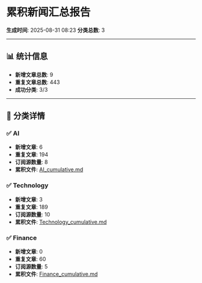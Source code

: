 # 累积新闻汇总报告

**生成时间**: 2025-08-31 08:23
**分类总数**: 3

---

## 📊 统计信息

- **新增文章总数**: 9
- **重复文章总数**: 443
- **成功分类**: 3/3

---

## 📂 分类详情

### ✅ AI
- **新增文章**: 6
- **重复文章**: 194
- **订阅源数量**: 8
- **累积文件**: [AI_cumulative.md](./AI_cumulative.md)

### ✅ Technology
- **新增文章**: 3
- **重复文章**: 189
- **订阅源数量**: 10
- **累积文件**: [Technology_cumulative.md](./Technology_cumulative.md)

### ✅ Finance
- **新增文章**: 0
- **重复文章**: 60
- **订阅源数量**: 5
- **累积文件**: [Finance_cumulative.md](./Finance_cumulative.md)
